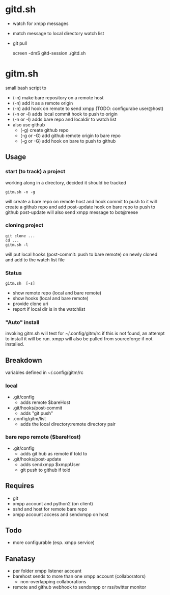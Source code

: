 # gitd.sh #

* watch for xmpp messages
* match message to local directory watch list
* git pull

	screen -dmS gitd-session ./gitd.sh

# gitm.sh #

small bash script to

* (-n) make bare repository on a remote host
* (-n) add it as a remote origin
* (-n) add hook on remote to send xmpp (TODO: configurabe user@host)
* (-n or -l) adds local commit hook to push to origin
* (-n or -l) adds bare repo and localdir to watch list
* also use github
	- (-g) create github repo
	- (-g or -G) add github remote origin to bare repo
	- (-g or -G) add hook on bare to push to github

## Usage  ##

### start (to track) a project ###
working along in a directory, decided it should be tracked

	gitm.sh -n -g

will create a bare repo on remote host and hook commit to push to it
will create a github repo and add post-update hook on bare repo to push to github
post-update will also send xmpp message to bot@reese

###  cloning project  ###

	git clone ...
	cd ...
	gitm.sh -l

will put local hooks (post-commit: push to bare remote) on newly cloned 
and add to the watch list file

### Status ###
	gitm.sh  [-s]

* show remote repo (local and bare remote)
* show hooks       (local and bare remote)
* provide clone uri
* report if local dir is in the watchlist

### "Auto" install ###

invoking gitm.sh will test for ~/.config/gitm/rc
if this is not found, an attempt to install it will be run.
xmpp will also be pulled from sourceforge if not installed.

## Breakdown

variables defined in ~/.config/gitm/rc 

### local
* .git/config
    - adds remote $bareHost
* .git/hooks/post-commit 
    - adds "git push"
* .config/gitm/list      
    - adds the local directory:remote directory pair

### bare repo remote ($bareHost)
* .git/config
    - adds git hub as remote if told to
* .git/hooks/post-update
    - adds sendxmpp $xmppUser
    - git push to github if told

## Requires 
* git
* xmpp account and python2 (on client)
* sshd and host for remote bare repo
* xmpp account access and sendxmpp on host

## Todo 

* more configurable (esp. xmpp service)


## Fanatasy

* per folder xmpp listener account
* barehost sends to more than one xmpp account (collaborators)
    - non-overlapping collaborations
* remote and github webhook to sendxmpp or rss/twitter monitor

